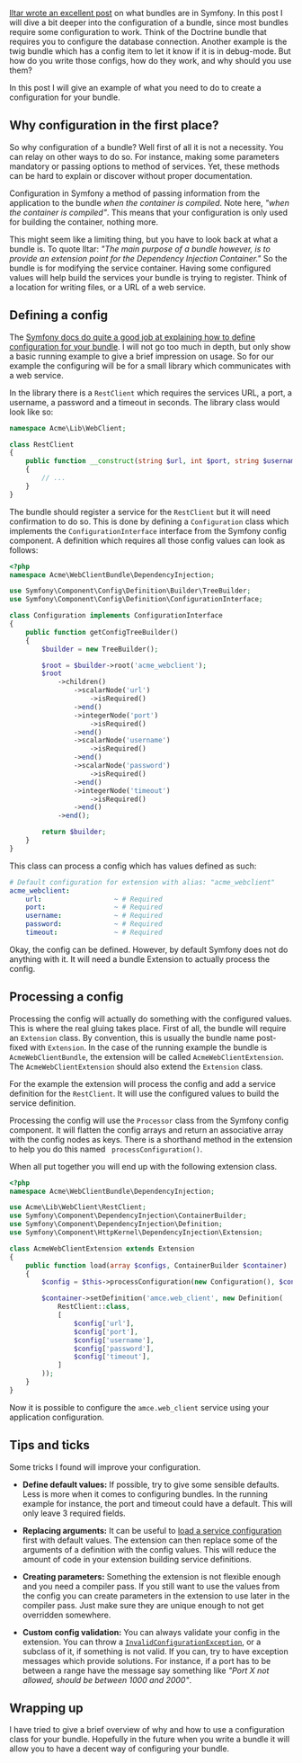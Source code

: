 [//]: # (TITLE: Creating Bundle Configuration)
[//]: # (DATE: 2017-02-15T09:00:00+01:00)
[//]: # (TAGS: Symfony, Bundle, Configuration, Extension, DIC, Dependency Injection Container)
[1]: https://stovepipe.systems/post/what-are-bundles-in-symfony
[2]: https://symfony.com/doc/current/components/config/definition.html
[3]: https://symfony.com/doc/current/bundles/extension.html#using-the-load-method
[4]: http://api.symfony.com/master/Symfony/Component/Config/Definition/Exception/InvalidConfigurationException.html

[Iltar wrote an excellent post][1] on what bundles are in Symfony. In this post I will dive a bit deeper into the configuration of a bundle, since most bundles require some configuration to work. Think of the Doctrine bundle that requires you to configure the database connection. Another example is the twig bundle which has a config item to let it know if it is in debug-mode. But how do you write those configs, how do they work, and why should you use them?

In this post I will give an example of what you need to do to create a configuration for your bundle. 

## Why configuration in the first place?
So why configuration of a bundle? Well first of all it is not a necessity. You can relay on other ways to do so. For instance, making some parameters mandatory or passing options to method of services. Yet, these methods can be hard to explain or discover without proper documentation. 

Configuration in Symfony a method of passing information from the application to the bundle *when the container is compiled*. Note here, *"when the container is compiled"*. This means that your configuration is only used for building the container, nothing more.

This might seem like a limiting thing, but you have to look back at what a bundle is. To quote Iltar: *"The main purpose of a bundle however, is to provide an extension point for the Dependency Injection Container."* So the bundle is for modifying the service container. Having some configured values will help build the services your bundle is trying to register. Think of a location for writing files, or a URL of a web service.

## Defining a config
The [Symfony docs do quite a good job at explaining how to define configuration for your bundle][2]. I will not go too much in depth, but only show a basic running example to give a brief impression on usage. So for our example the configuring will be for a small library which communicates with a web service.

In the library there is a `RestClient` which requires the services URL, a port, a username, a password and a timeout in seconds. The library class would look like so:

```php
namespace Acme\Lib\WebClient;

class RestClient
{
    public function __construct(string $url, int $port, string $username, string $password, int $timeout)
    {
        // ...
    }
}
```

The bundle should register a service for the `RestClient` but it will need confirmation to do so. This is done by defining a `Configuration` class which implements the `ConfigurationInterface` interface from the Symfony config component. A definition which requires all those config values can look as follows:

```php
<?php
namespace Acme\WebClientBundle\DependencyInjection;

use Symfony\Component\Config\Definition\Builder\TreeBuilder;
use Symfony\Component\Config\Definition\ConfigurationInterface;

class Configuration implements ConfigurationInterface
{
    public function getConfigTreeBuilder()
    {
        $builder = new TreeBuilder();

        $root = $builder->root('acme_webclient');
        $root
            ->children()
                ->scalarNode('url')
                    ->isRequired()
                ->end()
                ->integerNode('port')
                    ->isRequired()
                ->end()
                ->scalarNode('username')
                    ->isRequired()
                ->end()
                ->scalarNode('password')
                    ->isRequired()
                ->end()
                ->integerNode('timeout')
                    ->isRequired()
                ->end()
            ->end();

        return $builder;
    }
}
```

This class can process a config which has values defined as such:
```yaml
# Default configuration for extension with alias: "acme_webclient"
acme_webclient:
    url:                  ~ # Required
    port:                 ~ # Required
    username:             ~ # Required
    password:             ~ # Required
    timeout:              ~ # Required
```
Okay, the config can be defined. However, by default Symfony does not do anything with it. It will need a bundle Extension to actually process the config.

## Processing a config
Processing the config will actually do something with the configured values. This is where the real gluing takes place. First of all, the bundle will require an `Extension` class. By convention, this is usually the bundle name post-fixed with `Extension`. In the case of the running example the bundle is `AcmeWebClientBundle`, the extension will be called `AcmeWebClientExtension`. The  `AcmeWebClientExtension` should also extend the `Extension` class.

For the example the extension will process the config and add a service definition for the `RestClient`. It will use the configured values to build the service definition. 

Processing the config will use the `Processor` class from the Symfony config component. It will flatten the config arrays and return an associative array with the config nodes as keys. There is a shorthand method in the extension to help you do this named  ` processConfiguration()`.

When all put together you will end up with the following extension class.
```php
<?php
namespace Acme\WebClientBundle\DependencyInjection;

use Acme\Lib\WebClient\RestClient;
use Symfony\Component\DependencyInjection\ContainerBuilder;
use Symfony\Component\DependencyInjection\Definition;
use Symfony\Component\HttpKernel\DependencyInjection\Extension;

class AcmeWebClientExtension extends Extension
{
    public function load(array $configs, ContainerBuilder $container)
    {
        $config = $this->processConfiguration(new Configuration(), $configs); 

        $container->setDefinition('amce.web_client', new Definition(
            RestClient::class,
            [
                $config['url'],
                $config['port'],
                $config['username'],
                $config['password'],
                $config['timeout'],
            ]
        ));
    }
}
```
Now it is possible to configure the `amce.web_client` service using your application configuration.

## Tips and ticks
Some tricks I found will improve your configuration.

* **Define default values:** If possible, try to give some sensible defaults. Less is more when it comes to configuring bundles. In the running example for instance, the port and timeout could have a default. This will only leave 3 required fields.

* **Replacing arguments:** It can be useful to [load a service configuration][3] first with default values. The extension can then replace some of the arguments of a definition with the config values. This will reduce the amount of code in your extension building service definitions.

* **Creating parameters:** Something the extension is not flexible enough and you need a compiler pass. If you still want to use the values from the config you can create parameters in the extension to use later in the compiler pass. Just make sure they are unique enough to not get overridden somewhere.

* **Custom config validation:** You can always validate your config in the extension. You can throw a [`InvalidConfigurationException`][4], or a subclass of it, if something is not valid. If you can, try to have exception messages which provide solutions. For instance, if a port has to be between a range have the message say something like *"Port X not allowed, should be between 1000 and 2000"*.

## Wrapping up
I have tried to give a brief overview of why and how to use a configuration class for your bundle. Hopefully in the future when you write a bundle it will allow you to have a decent way of configuring your bundle.
